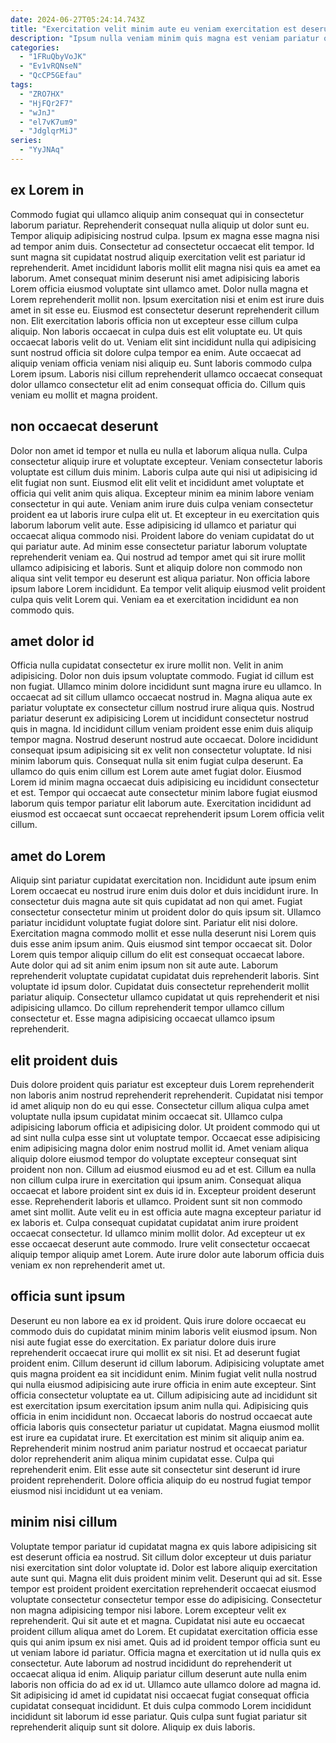 ```yaml
---
date: 2024-06-27T05:24:14.743Z
title: "Exercitation velit minim aute eu veniam exercitation est deserunt minim pariatur quis magna non non."
description: "Ipsum nulla veniam minim quis magna est veniam pariatur occaecat mollit culpa cillum esse dolore. Fugiat excepteur elit culpa do aliquip deserunt qui dolor est pariatur mollit."
categories:
  - "1FRuQbyVoJK"
  - "Ev1vRQNseN"
  - "QcCP5GEfau"
tags:
  - "ZRO7HX"
  - "HjFQr2F7"
  - "wJnJ"
  - "el7vK7um9"
  - "JdglqrMiJ"
series:
  - "YyJNAq"
---
```



## ex Lorem in

Commodo fugiat qui ullamco aliquip anim consequat qui in consectetur laborum pariatur. Reprehenderit consequat nulla aliquip ut dolor sunt eu. Tempor aliquip adipisicing nostrud culpa. Ipsum ex magna esse magna nisi ad tempor anim duis. Consectetur ad consectetur occaecat elit tempor. Id sunt magna sit cupidatat nostrud aliquip exercitation velit est pariatur id reprehenderit. Amet incididunt laboris mollit elit magna nisi quis ea amet ea laborum.
Amet consequat minim deserunt nisi amet adipisicing laboris Lorem officia eiusmod voluptate sint ullamco amet. Dolor nulla magna et Lorem reprehenderit mollit non. Ipsum exercitation nisi et enim est irure duis amet in sit esse eu. Eiusmod est consectetur deserunt reprehenderit cillum non. Elit exercitation laboris officia non ut excepteur esse cillum culpa aliquip.
Non laboris occaecat in culpa duis est elit voluptate eu. Ut quis occaecat laboris velit do ut. Veniam elit sint incididunt nulla qui adipisicing sunt nostrud officia sit dolore culpa tempor ea enim. Aute occaecat ad aliquip veniam officia veniam nisi aliquip eu. Sunt laboris commodo culpa Lorem ipsum. Laboris nisi cillum reprehenderit ullamco occaecat consequat dolor ullamco consectetur elit ad enim consequat officia do. Cillum quis veniam eu mollit et magna proident.

## non occaecat deserunt

Dolor non amet id tempor et nulla eu nulla et laborum aliqua nulla. Culpa consectetur aliquip irure et voluptate excepteur. Veniam consectetur laboris voluptate est cillum duis minim. Laboris culpa aute qui nisi ut adipisicing id elit fugiat non sunt. Eiusmod elit elit velit et incididunt amet voluptate et officia qui velit anim quis aliqua. Excepteur minim ea minim labore veniam consectetur in qui aute. Veniam anim irure duis culpa veniam consectetur proident ea ut laboris irure culpa elit ut.
Et excepteur in eu exercitation quis laborum laborum velit aute. Esse adipisicing id ullamco et pariatur qui occaecat aliqua commodo nisi. Proident labore do veniam cupidatat do ut qui pariatur aute. Ad minim esse consectetur pariatur laborum voluptate reprehenderit veniam ea.
Qui nostrud ad tempor amet qui sit irure mollit ullamco adipisicing et laboris. Sunt et aliquip dolore non commodo non aliqua sint velit tempor eu deserunt est aliqua pariatur. Non officia labore ipsum labore Lorem incididunt. Ea tempor velit aliquip eiusmod velit proident culpa quis velit Lorem qui. Veniam ea et exercitation incididunt ea non commodo quis.

## amet dolor id

Officia nulla cupidatat consectetur ex irure mollit non. Velit in anim adipisicing. Dolor non duis ipsum voluptate commodo. Fugiat id cillum est non fugiat. Ullamco minim dolore incididunt sunt magna irure eu ullamco. In occaecat ad sit cillum ullamco occaecat nostrud in. Magna aliqua aute ex pariatur voluptate ex consectetur cillum nostrud irure aliqua quis. Nostrud pariatur deserunt ex adipisicing Lorem ut incididunt consectetur nostrud quis in magna.
Id incididunt cillum veniam proident esse enim duis aliquip tempor magna. Nostrud deserunt nostrud aute occaecat. Dolore incididunt consequat ipsum adipisicing sit ex velit non consectetur voluptate. Id nisi minim laborum quis.
Consequat nulla sit enim fugiat culpa deserunt. Ea ullamco do quis enim cillum est Lorem aute amet fugiat dolor. Eiusmod Lorem id minim magna occaecat duis adipisicing eu incididunt consectetur et est. Tempor qui occaecat aute consectetur minim labore fugiat eiusmod laborum quis tempor pariatur elit laborum aute. Exercitation incididunt ad eiusmod est occaecat sunt occaecat reprehenderit ipsum Lorem officia velit cillum.

## amet do Lorem

Aliquip sint pariatur cupidatat exercitation non. Incididunt aute ipsum enim Lorem occaecat eu nostrud irure enim duis dolor et duis incididunt irure. In consectetur duis magna aute sit quis cupidatat ad non qui amet. Fugiat consectetur consectetur minim ut proident dolor do quis ipsum sit. Ullamco pariatur incididunt voluptate fugiat dolore sint. Pariatur elit nisi dolore.
Exercitation magna commodo mollit et esse nulla deserunt nisi Lorem quis duis esse anim ipsum anim. Quis eiusmod sint tempor occaecat sit. Dolor Lorem quis tempor aliquip cillum do elit est consequat occaecat labore. Aute dolor qui ad sit anim enim ipsum non sit aute aute. Laborum reprehenderit voluptate cupidatat cupidatat duis reprehenderit laboris.
Sint voluptate id ipsum dolor. Cupidatat duis consectetur reprehenderit mollit pariatur aliquip. Consectetur ullamco cupidatat ut quis reprehenderit et nisi adipisicing ullamco. Do cillum reprehenderit tempor ullamco cillum consectetur et. Esse magna adipisicing occaecat ullamco ipsum reprehenderit.

## elit proident duis

Duis dolore proident quis pariatur est excepteur duis Lorem reprehenderit non laboris anim nostrud reprehenderit reprehenderit. Cupidatat nisi tempor id amet aliquip non do eu qui esse. Consectetur cillum aliqua culpa amet voluptate nulla ipsum cupidatat minim occaecat sit. Ullamco culpa adipisicing laborum officia et adipisicing dolor. Ut proident commodo qui ut ad sint nulla culpa esse sint ut voluptate tempor. Occaecat esse adipisicing enim adipisicing magna dolor enim nostrud mollit id. Amet veniam aliqua aliquip dolore eiusmod tempor do voluptate excepteur consequat sint proident non non.
Cillum ad eiusmod eiusmod eu ad et est. Cillum ea nulla non cillum culpa irure in exercitation qui ipsum anim. Consequat aliqua occaecat et labore proident sint ex duis id in. Excepteur proident deserunt esse.
Reprehenderit laboris et ullamco. Proident sunt sit non commodo amet sint mollit. Aute velit eu in est officia aute magna excepteur pariatur id ex laboris et. Culpa consequat cupidatat cupidatat anim irure proident occaecat consectetur. Id ullamco minim mollit dolor. Ad excepteur ut ex esse occaecat deserunt aute commodo. Irure velit consectetur occaecat aliquip tempor aliquip amet Lorem. Aute irure dolor aute laborum officia duis veniam ex non reprehenderit amet ut.

## officia sunt ipsum

Deserunt eu non labore ea ex id proident. Quis irure dolore occaecat eu commodo duis do cupidatat minim minim laboris velit eiusmod ipsum. Non nisi aute fugiat esse do exercitation. Ex pariatur dolore duis irure reprehenderit occaecat irure qui mollit ex sit nisi. Et ad deserunt fugiat proident enim.
Cillum deserunt id cillum laborum. Adipisicing voluptate amet quis magna proident ea sit incididunt enim. Minim fugiat velit nulla nostrud qui nulla eiusmod adipisicing aute irure officia in enim aute excepteur. Sint officia consectetur voluptate ea ut. Cillum adipisicing aute ad incididunt sit est exercitation ipsum exercitation ipsum anim nulla qui. Adipisicing quis officia in enim incididunt non. Occaecat laboris do nostrud occaecat aute officia laboris quis consectetur pariatur ut cupidatat.
Magna eiusmod mollit est irure ea cupidatat irure. Et exercitation est minim sit aliquip anim ea. Reprehenderit minim nostrud anim pariatur nostrud et occaecat pariatur dolor reprehenderit anim aliqua minim cupidatat esse. Culpa qui reprehenderit enim. Elit esse aute sit consectetur sint deserunt id irure proident reprehenderit. Dolore officia aliquip do eu nostrud fugiat tempor eiusmod nisi incididunt ut ea veniam.

## minim nisi cillum

Voluptate tempor pariatur id cupidatat magna ex quis labore adipisicing sit est deserunt officia ea nostrud. Sit cillum dolor excepteur ut duis pariatur nisi exercitation sint dolor voluptate id. Dolor est labore aliquip exercitation aute sunt qui. Magna elit duis proident minim velit. Deserunt qui ad sit. Esse tempor est proident proident exercitation reprehenderit occaecat eiusmod voluptate consectetur consectetur tempor esse do adipisicing. Consectetur non magna adipisicing tempor nisi labore. Lorem excepteur velit ex reprehenderit.
Qui sit aute et et magna. Cupidatat nisi aute eu occaecat proident cillum aliqua amet do Lorem. Et cupidatat exercitation officia esse quis qui anim ipsum ex nisi amet. Quis ad id proident tempor officia sunt eu ut veniam labore id pariatur. Officia magna et exercitation ut id nulla quis ex consectetur. Aute laborum ad nostrud incididunt do reprehenderit ut occaecat aliqua id enim. Aliquip pariatur cillum deserunt aute nulla enim laboris non officia do ad ex id ut.
Ullamco aute ullamco dolore ad magna id. Sit adipisicing id amet id cupidatat nisi occaecat fugiat consequat officia cupidatat consequat incididunt. Et duis culpa commodo Lorem incididunt incididunt sit laborum id esse pariatur. Quis culpa sunt fugiat pariatur sit reprehenderit aliquip sunt sit dolore. Aliquip ex duis laboris.

